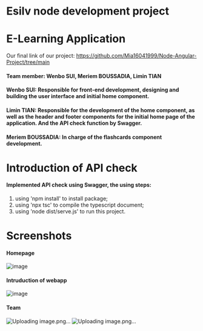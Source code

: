 # Esilv node development project
# E-Learning Application
Our final link of our project: https://github.com/Mia16041999/Node-Angular-Project/tree/main
#### Team member: Wenbo SUI, Meriem BOUSSADIA, Limin TIAN
#### Wenbo SUI: Responsible for front-end development, designing and building the user interface and initial home component.
#### Limin TIAN: Responsible for the development of the home component, as well as the header and footer components for the initial home page of the application. And the API check function by Swagger.
#### Meriem BOUSSADIA: In charge of the flashcards component development.
# Introduction of API check
#### Implemented API check using Swagger, the using steps:
1. using 'npm install' to install package;
2. using 'npx tsc' to compile the typescript document;
3. using 'node dist/serve.js' to run this project.
# Screenshots
#### Homepage
![image](https://github.com/TIANLIMIN2022/node-project/assets/140572548/96952b9b-7f58-4270-a451-79e068447df8)
#### Intruduction of webapp 
![image](https://github.com/TIANLIMIN2022/node-project/assets/140572548/4067a533-4ad0-4f37-9e07-fe9b47b318cf)
#### Team 
![Uploading image.png…]()
![Uploading image.png…]()

   


